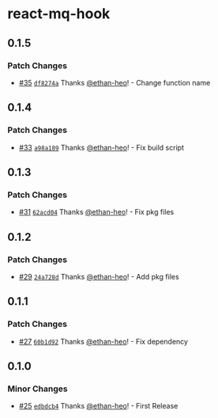 # react-mq-hook

## 0.1.5

### Patch Changes

- [#35](https://github.com/ethan-heo/mq/pull/35) [`df8274a`](https://github.com/ethan-heo/mq/commit/df8274a3a5a1d7e346d31d8767a14f6fc252286e) Thanks [@ethan-heo](https://github.com/ethan-heo)! - Change function name

## 0.1.4

### Patch Changes

- [#33](https://github.com/ethan-heo/mq/pull/33) [`a98a189`](https://github.com/ethan-heo/mq/commit/a98a1896e8a82a06cd00320ea09c89bdade51f66) Thanks [@ethan-heo](https://github.com/ethan-heo)! - Fix build script

## 0.1.3

### Patch Changes

- [#31](https://github.com/ethan-heo/mq/pull/31) [`62acd04`](https://github.com/ethan-heo/mq/commit/62acd046d7ad49135a368dd71c4dedd05fd10836) Thanks [@ethan-heo](https://github.com/ethan-heo)! - Fix pkg files

## 0.1.2

### Patch Changes

- [#29](https://github.com/ethan-heo/mq/pull/29) [`24a728d`](https://github.com/ethan-heo/mq/commit/24a728def7c6ca31a9f44fe0652747d2b62315cd) Thanks [@ethan-heo](https://github.com/ethan-heo)! - Add pkg files

## 0.1.1

### Patch Changes

- [#27](https://github.com/ethan-heo/mq/pull/27) [`60b1d92`](https://github.com/ethan-heo/mq/commit/60b1d92154b0cc0fccb835f8af2e013df9bff8b9) Thanks [@ethan-heo](https://github.com/ethan-heo)! - Fix dependency

## 0.1.0

### Minor Changes

- [#25](https://github.com/ethan-heo/mq/pull/25) [`edbdcb4`](https://github.com/ethan-heo/mq/commit/edbdcb47b352778d6ec668c6d893c969f66a9a53) Thanks [@ethan-heo](https://github.com/ethan-heo)! - First Release
